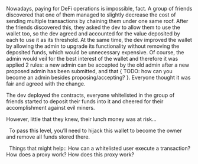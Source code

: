 Nowadays, paying for DeFi operations is impossible, fact. A group of friends discovered that one of them managed to slightly decrease the cost of sending multiple transactions by chaining them under one same roof. After the friends discovered this, they asked the dev to allow them to use the wallet too, so the dev agreed and accounted for the value deposited by each to use it as its threshold. At the same time, the dev improved the wallet by allowing the admin to upgrade its functionality without removing the deposited funds, which would be unnecessary expensive. Of course, the admin would veil for the best interest of the wallet and therefore it was applied 2 rules: a new admin can be accepted by the old admin after a new proposed admin has been submitted, and that { TODO: how can you become an admin besides proposing/accepting? }. Everyone thought it was fair and agreed with the change.

The dev deployed the contracts, everyone whitelisted in the group of friends started to deposit their funds into it and cheered for their accomplishment against evil miners.

However, little that they knew, their lunch money was at risk…

&nbsp;
To pass this level, you’ll need to hijack this wallet to become the owner and remove all funds stored there.

&nbsp;
Things that might help::
How can a whitelisted user execute a transaction?
How does a proxy work?
How does this proxy work?
